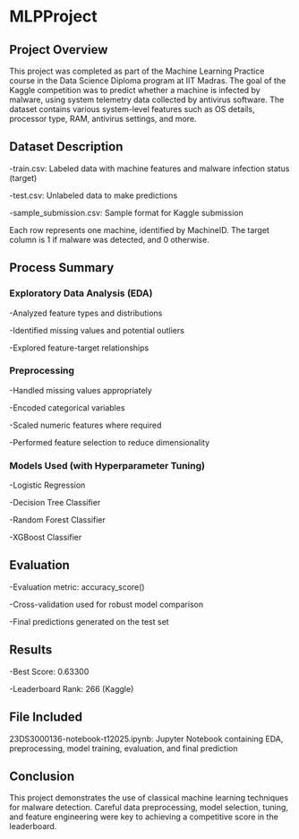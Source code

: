 # MLPProject
## **Project Overview**
This project was completed as part of the Machine Learning Practice course in the Data Science Diploma program at IIT Madras.
The goal of the Kaggle competition was to predict whether a machine is infected by malware, using system telemetry data collected by antivirus software. The dataset contains various system-level features such as OS details, processor type, RAM, antivirus settings, and more.

## **Dataset Description**
-train.csv: Labeled data with machine features and malware infection status (target)

-test.csv: Unlabeled data to make predictions

-sample_submission.csv: Sample format for Kaggle submission

Each row represents one machine, identified by MachineID. The target column is 1 if malware was detected, and 0 otherwise.

## **Process Summary**
### Exploratory Data Analysis (EDA)
-Analyzed feature types and distributions

-Identified missing values and potential outliers

-Explored feature-target relationships

### Preprocessing
-Handled missing values appropriately

-Encoded categorical variables

-Scaled numeric features where required

-Performed feature selection to reduce dimensionality

### Models Used (with Hyperparameter Tuning)
-Logistic Regression

-Decision Tree Classifier

-Random Forest Classifier

-XGBoost Classifier

## Evaluation
-Evaluation metric: accuracy_score()

-Cross-validation used for robust model comparison

-Final predictions generated on the test set

## Results
-Best Score: 0.63300

-Leaderboard Rank: 266 (Kaggle)

## File Included
23DS3000136-notebook-t12025.ipynb: Jupyter Notebook containing EDA, preprocessing, model training, evaluation, and final prediction

## Conclusion
This project demonstrates the use of classical machine learning techniques for malware detection. Careful data preprocessing, model selection, tuning, and feature engineering were key to achieving a competitive score in the leaderboard.
